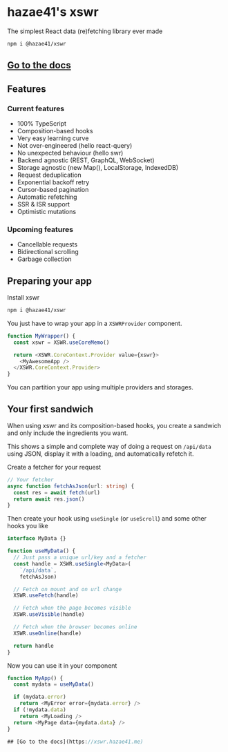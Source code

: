 # hazae41's xswr

The simplest React data (re)fetching library ever made

```bash
npm i @hazae41/xswr
```

## [Go to the docs](https://xswr.hazae41.me)

## Features

### Current features

- 100% TypeScript
- Composition-based hooks
- Very easy learning curve
- Not over-engineered (hello react-query)
- No unexpected behaviour (hello swr)
- Backend agnostic (REST, GraphQL, WebSocket)
- Storage agnostic (new Map(), LocalStorage, IndexedDB)
- Request deduplication
- Exponential backoff retry
- Cursor-based pagination
- Automatic refetching
- SSR & ISR support
- Optimistic mutations

### Upcoming features
- Cancellable requests
- Bidirectional scrolling
- Garbage collection

## Preparing your app

Install xswr

```bash
npm i @hazae41/xswr
```

You just have to wrap your app in a `XSWRProvider` component.

```typescript
function MyWrapper() {
  const xswr = XSWR.useCoreMemo()

  return <XSWR.CoreContext.Provider value={xswr}>
    <MyAwesomeApp />
  </XSWR.CoreContext.Provider>
}
```

You can partition your app using multiple providers and storages.

## Your first sandwich

When using xswr and its composition-based hooks, you create a sandwich and only include the ingredients you want.

This shows a simple and complete way of doing a request on `/api/data` using JSON, display it with a loading, and automatically refetch it.

Create a fetcher for your request

```typescript
// Your fetcher
async function fetchAsJson(url: string) {
  const res = await fetch(url)
  return await res.json()
}
```

Then create your hook using `useSingle` (or `useScroll`) and some other hooks you like

```typescript
interface MyData {}

function useMyData() {
  // Just pass a unique url/key and a fetcher
  const handle = XSWR.useSingle<MyData>(
    `/api/data`,
    fetchAsJson)

  // Fetch on mount and on url change
  XSWR.useFetch(handle)

  // Fetch when the page becomes visible
  XSWR.useVisible(handle)

  // Fetch when the browser becomes online
  XSWR.useOnline(handle)

  return handle
}
```

Now you can use it in your component

```typescript
function MyApp() {
  const mydata = useMyData()

  if (mydata.error)
    return <MyError error={mydata.error} />
  if (!mydata.data)
    return <MyLoading />
  return <MyPage data={mydata.data} />
}

## [Go to the docs](https://xswr.hazae41.me)
